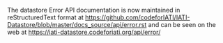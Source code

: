 The datastore Error API documentation is now maintained in reStructuredText format at https://github.com/codeforIATI/IATI-Datastore/blob/master/docs_source/api/error.rst and can be seen on the web at https://iati-datastore.codeforiati.org/api/error/
